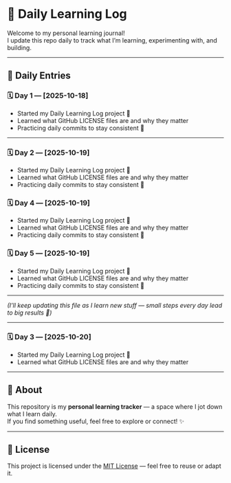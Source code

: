# 🧠 Daily Learning Log

Welcome to my personal learning journal!  
I update this repo daily to track what I’m learning, experimenting with, and building.

---

## 📅 Daily Entries

### 🗓️ Day 1 — [2025-10-18]
- Started my Daily Learning Log project 🧩  
- Learned what GitHub LICENSE files are and why they matter  
- Practicing daily commits to stay consistent 💪  

---

### 🗓️ Day 2 — [2025-10-19]
- Started my Daily Learning Log project 🧩  
- Learned what GitHub LICENSE files are and why they matter  
- Practicing daily commits to stay consistent 💪  

### 🗓️ Day 4 — [2025-10-19]
- Started my Daily Learning Log project 🧩  
- Learned what GitHub LICENSE files are and why they matter  
- Practicing daily commits to stay consistent 💪

### 🗓️ Day 5 — [2025-10-19]
- Started my Daily Learning Log project 🧩  
- Learned what GitHub LICENSE files are and why they matter  
- Practicing daily commits to stay consistent 💪  

---
*(I’ll keep updating this file as I learn new stuff — small steps every day lead to big results 🚀)*

---


### 🗓️ Day 3 — [2025-10-20]
- Started my Daily Learning Log project 🧩  
- Learned what GitHub LICENSE files are and why they matter  

---
## 🧾 About
This repository is my **personal learning tracker** — a space where I jot down what I learn daily.  
If you find something useful, feel free to explore or connect! ✨  

---

## 📜 License
This project is licensed under the [MIT License](./LICENSE) — feel free to reuse or adapt it.
